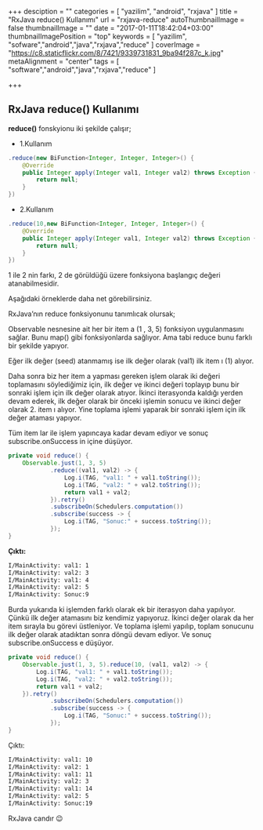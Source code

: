 +++
desciption = ""
categories = [
  "yazilim",
  "android",
  "rxjava"
]
title = "RxJava reduce() Kullanımı"
url = "rxjava-reduce"
autoThumbnailImage = false
thumbnailImage = ""
date = "2017-01-11T18:42:04+03:00"
thumbnailImagePosition = "top"
keywords = [
  "yazilim",
  "sofware","android","java","rxjava","reduce"
]
coverImage = "https://c8.staticflickr.com/8/7421/9339731831_9ba94f287c_k.jpg"
metaAlignment = "center"
tags = [
  "software","android","java","rxjava","reduce"
]

+++

## RxJava reduce() Kullanımı

**reduce()** fonskyionu iki şekilde çalışır;

- 1.Kullanım

```java
.reduce(new BiFunction<Integer, Integer, Integer>() {
    @Override
    public Integer apply(Integer val1, Integer val2) throws Exception {
        return null;
    }
})
```

- 2.Kullanım

```java
.reduce(10,new BiFunction<Integer, Integer, Integer>() {
    @Override
    public Integer apply(Integer val1, Integer val2) throws Exception {
        return null;
    }
})
```

1 ile 2 nin farkı, 2 de görüldüğü üzere fonksiyona başlangıç değeri atanabilmesidir.

Aşağıdaki örneklerde daha net görebilirsiniz.

RxJava’nın reduce fonksiyonunu tanımlıcak olursak;

Observable nesnesine ait her bir item a (1 , 3, 5) fonksiyon uygulanmasını sağlar. Bunu map() gibi fonksiyonlarda sağlıyor. Ama tabi reduce bunu farklı bir şekilde yapıyor.

Eğer ilk değer (seed) atanmamış ise ilk değer olarak (val1) ilk item ı (1) alıyor.

Daha sonra biz her item a yapması gereken işlem olarak iki değeri toplamasını söylediğimiz için, ilk değer ve ikinci değeri toplayıp bunu bir sonraki işlem için ilk değer olarak atıyor. İkinci iterasyonda kaldığı yerden devam ederek, ilk değer olarak bir önceki işlemin sonucu ve ikinci değer olarak 2. item ı alıyor. Yine toplama işlemi yaparak bir sonraki işlem için ilk değer ataması yapıyor.

Tüm item lar ile işlem yapıncaya kadar devam ediyor ve sonuç subscribe.onSuccess in içine düşüyor.

```java
private void reduce() {
    Observable.just(1, 3, 5)
            .reduce((val1, val2) -> {
                Log.i(TAG, "val1: " + val1.toString());
                Log.i(TAG, "val2: " + val2.toString());
                return val1 + val2;
            }).retry()
            .subscribeOn(Schedulers.computation())
            .subscribe(success -> {
                Log.i(TAG, "Sonuc:" + success.toString());
            });
}
```

**Çıktı:**

```bash
I/MainActivity: val1: 1
I/MainActivity: val2: 3
I/MainActivity: val1: 4
I/MainActivity: val2: 5
I/MainActivity: Sonuc:9
```

Burda yukarıda ki işlemden farklı olarak ek bir iterasyon daha yapılıyor. Çünkü ilk değer atamasını biz kendimiz yapıyoruz. İkinci değer olarak da her item sırayla bu görevi üstleniyor. Ve toplama işlemi yapılıp, toplam sonucunu ilk değer olarak atadıktan sonra döngü devam ediyor. Ve sonuç subscribe.onSuccess e düşüyor.

```java
private void reduce() {
    Observable.just(1, 3, 5).reduce(10, (val1, val2) -> {
        Log.i(TAG, "val1: " + val1.toString());
        Log.i(TAG, "val2: " + val2.toString());
        return val1 + val2;
    }).retry()
            .subscribeOn(Schedulers.computation())
            .subscribe(success -> {
                Log.i(TAG, "Sonuc:" + success.toString());
            });
}
```

Çıktı:

```bash
I/MainActivity: val1: 10
I/MainActivity: val2: 1
I/MainActivity: val1: 11
I/MainActivity: val2: 3
I/MainActivity: val1: 14
I/MainActivity: val2: 5
I/MainActivity: Sonuc:19
```

RxJava candır 😉
